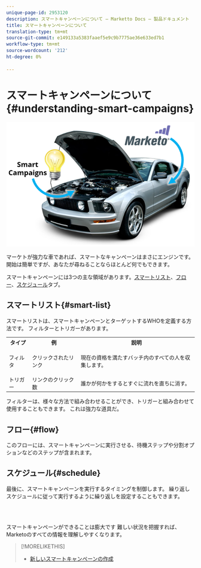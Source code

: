 ```yaml
---
unique-page-id: 2953120
description: スマートキャンペーンについて — Marketto Docs — 製品ドキュメント
title: スマートキャンペーンについて
translation-type: tm+mt
source-git-commit: e149133a5383faaef5e9c9b7775ae36e633ed7b1
workflow-type: tm+mt
source-wordcount: '212'
ht-degree: 0%

---
```



# スマートキャンペーンについて{#understanding-smart-campaigns}

![](assets/image2014-12-24-11-3a37-3a0.png)

マーケトが強力な車であれば、スマートなキャンペーンはまさにエンジンです。 開始は簡単ですが、あなたが尋ねることならほとんど何でもできます。

スマートキャンペーンには3つの主な領域があります。[スマートリスト](../../../product-docs/core-marketo-concepts/smart-lists-and-static-lists/understanding-smart-lists.md)、[フロー](http://docs.marketo.com/display/DOCS/Flow+Actions)、[スケジュール](using-smart-campaigns/schedule-a-recurring-batch-campaign.md)タブ。

## スマートリスト{#smart-list}

スマートリストは、スマートキャンペーンとターゲットするWHOを定義する方法です。 フィルターとトリガーがあります。

<table> 
 <tbody> 
  <tr> 
   <th>タイプ</th> 
   <th>例</th> 
   <th>説明</th> 
  </tr> 
  <tr> 
   <td>フィルタ</td> 
   <td>クリックされたリンク</td> 
   <td><p>現在の資格を満たすバッチ内のすべての人を収集します。</p></td> 
  </tr> 
  <tr> 
   <td colspan="1">トリガー</td> 
   <td colspan="1">リンクのクリック数</td> 
   <td colspan="1">誰かが何かをするとすぐに流れを直ちに消す。</td> 
  </tr> 
 </tbody> 
</table>

フィルターは、様々な方法で組み合わせることができ、トリガーと組み合わせて使用することもできます。 これは強力な道具だ。

## フロー{#flow}

このフローには、スマートキャンペーンに実行させる、待機ステップや分割オプションなどのステップが含まれます。

## スケジュール{#schedule}

最後に、スマートキャンペーンを実行するタイミングを制御します。 繰り返しスケジュールに従って実行するように繰り返しを設定することもできます。

<br> 

スマートキャンペーンができることは膨大です 難しい状況を把握すれば、Marketoのすべての情報を理解しやすくなります。

>[!MORELIKETHIS]
>
>* [新しいスマートキャンペーンの作成](creating-a-smart-campaign/create-a-new-smart-campaign.md)

